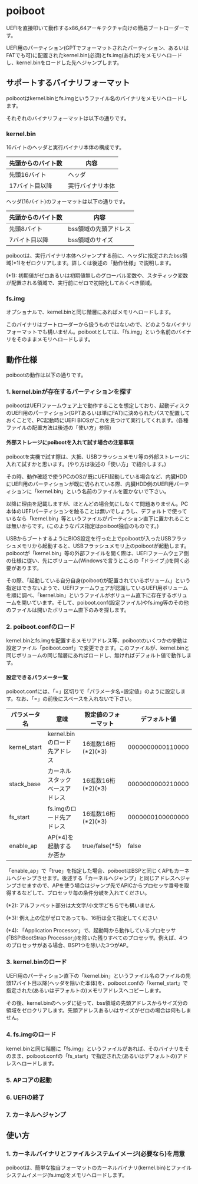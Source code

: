 # poiboot
UEFIを直接叩いて動作するx86_64アーキテクチャ向けの簡易ブートローダーです。

UEFI用のパーティション(GPTでフォーマットされたパーティション、あるいはFATでも可)に配置されたkernel.bin(必須)とfs.img(あれば)をメモリへロードし、kernel.binをロードした先へジャンプします。

## サポートするバイナリフォーマット
poibootはkernel.binとfs.imgというファイル名のバイナリをメモリへロードします。

それぞれのバイナリフォーマットは以下の通りです。

### kernel.bin
16バイトのヘッダと実行バイナリ本体の構成です。

先頭からのバイト数|内容
---|---
先頭16バイト|ヘッダ
17バイト目以降|実行バイナリ本体

ヘッダ(16バイト)のフォーマットは以下の通りです。

先頭からのバイト数|内容
---|---
先頭8バイト|bss領域の先頭アドレス
7バイト目以降|bss領域のサイズ

poibootは、実行バイナリ本体へジャンプする前に、ヘッダに指定されたbss領域(*1)をゼロクリアします。詳しくは後述の「動作仕様」で説明します。

(*1): 初期値がゼロあるいは初期値無しのグローバル変数や、スタティック変数が配置される領域で、実行前にゼロで初期化しておくべき領域。

### fs.img
オプショナルで、kernel.binと同じ階層にあればメモリへロードします。

このバイナリはブートローダーから扱うものではないので、どのようなバイナリフォーマットでも構いません。poibootとしては、「fs.img」という名前のバイナリをそのままメモリへロードします。

## 動作仕様
poibootの動作は以下の通りです。

### 1. kernel.binが存在するパーティションを探す
poibootはUEFIファームウェア上で動作することを想定しており、起動ディスクのUEFI用のパーティション(GPTあるいは単にFAT)に決められたパスで配置しておくことで、PC起動時にUEFI BIOSがこれを見つけて実行してくれます。(各種ファイルの配置方法は後述の「使い方」参照)

#### 外部ストレージにpoibootを入れて試す場合の注意事項
poibootを実機で試す際は、大抵、USBフラッシュメモリ等の外部ストレージに入れて試すかと思います。(やり方は後述の「使い方」で紹介します。)

その時、動作確認で使うPCのOSが既にUEFI起動している場合など、内臓HDDにUEFI用のパーティションが既に切られている際、内臓HDD側のUEFI用パーティションに「kernel.bin」という名前のファイルを置かないで下さい。

以降に理由を記載しますが、ほとんどの場合気にしなくて問題ありません。PC本体のUEFIパーティションを触ることは無いでしょうし、デフォルトで使っているなら「kernel.bin」等というファイルがパーティション直下に置かれることは無いからです。(このようなパス指定はpoiboot独自のものです。)

USBからブートするようにBIOS設定を行った上でpoibootが入ったUSBフラッシュメモリから起動すると、USBフラッシュメモリ上のpoibootが起動します。poibootが「kernel.bin」等の外部ファイルを開く際は、UEFIファームウェア側の仕様に従い、先にボリューム(Windowsで言うところの「ドライブ」)を開く必要があります。

その際、「起動している自分自身(poiboot)が配置されているボリューム」という指定はできないようで、UEFIファームウェアが認識しているUEFI用ボリュームを順に調べ、「kernel.bin」というファイルがボリューム直下に存在するボリュームを開いています。そして、poiboot.conf(設定ファイル)やfs.img等のその他のファイルは開いたボリューム直下のみを探します。

### 2. poiboot.confのロード
kernel.binとfs.imgを配置するメモリアドレス等、poibootのいくつかの挙動は設定ファイル「poiboot.conf」で変更できます。このファイルが、kernel.binと同じボリュームの同じ階層にあればロードし、無ければデフォルト値で動作します。

#### 設定できるパラメータ一覧
poiboot.confには、「=」区切りで「パラメータ名=設定値」のように設定します。なお、「=」の前後にスペースを入れないで下さい。

パラメータ名|意味|設定値のフォーマット|デフォルト値
---|---|---|---
kernel_start|kernel.binのロード先アドレス|16進数16桁(*2)(*3)|0000000000110000
stack_base|カーネルスタックベースアドレス|16進数16桁(*2)(*3)|0000000000210000
fs_start|fs.imgのロード先アドレス|16進数16桁(*2)(*3)|0000000100000000
enable_ap|AP(*4)を起動するか否か|true/false(*5)|false

「enable_ap」で「true」を指定した場合、poibootはBSPと同じくAPもカーネルへジャンプさせます。後述する「カーネルへジャンプ」と同じアドレスへジャンプさせますので、APを使う場合はジャンプ先でAPICからプロセッサ番号を取得するなどして、プロセッサ毎の条件分岐を入れてください。

(*2): アルファベット部分は大文字/小文字どちらでも構いません

(*3): 例え上の位がゼロであっても、16桁は全て指定してください

(*4): 「Application Processor」で、起動時から動作しているプロセッサ(「BSP:BootStrap Processor」)を除いた残りすべてのプロセッサ。例えば、4つのプロセッサがある場合、BSP1つを除いた3つがAP。

### 3. kernel.binのロード
UEFI用のパーティション直下の「kernel.bin」というファイル名のファイルの先頭17バイト目以降(ヘッダを除いた本体)を、poiboot.confの「kernel_start」で指定された(あるいはデフォルトの)メモリアドレスへコピーします。

その後、kernel.binのヘッダに従って、bss領域の先頭アドレスからサイズ分の領域をゼロクリアします。先頭アドレスあるいはサイズがゼロの場合は何もしません。

### 4. fs.imgのロード
kernel.binと同じ階層に「fs.img」というファイルがあれば、そのバイナリをそのまま、poiboot.confの「fs_start」で指定された(あるいはデフォルトの)アドレスへロードします。

### 5. APコアの起動

### 6. UEFIの終了

### 7. カーネルへジャンプ

## 使い方
### 1. カーネルバイナリとファイルシステムイメージ(必要なら)を用意
poibootは、簡単な独自フォーマットのカーネルバイナリ(kernel.bin)とファイルシステムイメージ(fs.img)をメモリへロードします。
